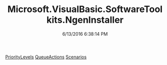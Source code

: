 ﻿---
title: Microsoft.VisualBasic.SoftwareToolkits.NgenInstaller
date: 6/13/2016 6:38:14 PM
---

[PriorityLevels](T-Microsoft.VisualBasic.SoftwareToolkits.NgenInstaller.PriorityLevels.html)
[QueueActions](T-Microsoft.VisualBasic.SoftwareToolkits.NgenInstaller.QueueActions.html)
[Scenarios](T-Microsoft.VisualBasic.SoftwareToolkits.NgenInstaller.Scenarios.html)
